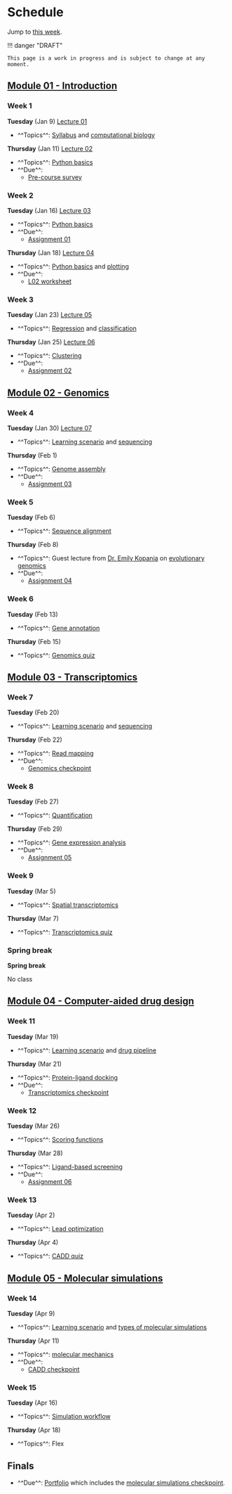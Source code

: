 # Schedule

Jump to [this week](#week-3).

!!! danger "DRAFT"

    This page is a work in progress and is subject to change at any moment.

## [Module 01 - Introduction][module 01]

### Week 1

**Tuesday** (Jan 9) [Lecture 01](../../lectures/01/)

-   ^^Topics^^: [Syllabus](/syllabus) and [computational biology](/modules/intro/comp-bio)

**Thursday** (Jan 11) [Lecture 02](../../lectures/02/)

-   ^^Topics^^: [Python basics](/modules/intro/python-basics)
-   ^^Due^^:
    -   [Pre-course survey][pre-course-survey]

### Week 2

**Tuesday** (Jan 16) [Lecture 03](../../lectures/03/)

-   ^^Topics^^: [Python basics](/modules/intro/python-basics)
-   ^^Due^^:
    -   [Assignment 01](/assessments/assignments/01/)

**Thursday** (Jan 18) [Lecture 04](../../lectures/04/)

-   ^^Topics^^: [Python basics](/modules/intro/python-basics) and [plotting](/modules/intro/plotting)
-   ^^Due^^:
    -   [L02 worksheet](/lectures/02/l02_bacteria_pop/)

### Week 3

**Tuesday** (Jan 23) [Lecture 05](../../lectures/05/)

-   ^^Topics^^: [Regression](/modules/intro/regression) and [classification](/modules/intro/classification)

**Thursday** (Jan 25) [Lecture 06](../../lectures/06/)

-   ^^Topics^^:  [Clustering](/modules/intro/clustering)
-   ^^Due^^:
    -   [Assignment 02](/assessments/assignments/02/)

## [Module 02 - Genomics][module 02]

### Week 4

**Tuesday** (Jan 30) [Lecture 07](../../lectures/07/)

-   ^^Topics^^: [Learning scenario](/modules/genomics/learning-scenario) and [sequencing](/modules/genomics/sequencing)

**Thursday** (Feb 1)

-   ^^Topics^^: [Genome assembly](/modules/genomics/genome-assembly)
-   ^^Due^^:
    -   [Assignment 03](/assessments/assignments/03/)

### Week 5

**Tuesday** (Feb 6)

-   ^^Topics^^: [Sequence alignment](/modules/genomics/sequence-alignment)

**Thursday** (Feb 8)

-   ^^Topics^^: Guest lecture from [Dr. Emily Kopania](https://ekopania.github.io/) on [evolutionary genomics](/modules/genomics/evolutionary-genomics)
-   ^^Due^^:
    -   [Assignment 04](/assessments/assignments/04/)

### Week 6

**Tuesday** (Feb 13)

-   ^^Topics^^: [Gene annotation](/modules/genomics/gene-annotation)

**Thursday** (Feb 15)

-   ^^Topics^^: [Genomics quiz](/assessments/quizzes/genomics/)

## [Module 03 - Transcriptomics][module 03]

### Week 7

**Tuesday** (Feb 20)

-   ^^Topics^^: [Learning scenario](/modules/transcriptomics/learning-scenario) and [sequencing](/modules/transcriptomics/sequencing)

**Thursday** (Feb 22)

-   ^^Topics^^: [Read mapping](/modules/transcriptomics/read-mapping)
-   ^^Due^^:
    -   [Genomics checkpoint](/assessments/checkpoints/genomics)

### Week 8

**Tuesday** (Feb 27)

-   ^^Topics^^: [Quantification](/modules/transcriptomics/quantification)

**Thursday** (Feb 29)

-   ^^Topics^^: [Gene expression analysis](/modules/transcriptomics/gene-expression-analysis)
-   ^^Due^^:
    -   [Assignment 05](/assessments/assignments/05/)

### Week 9

**Tuesday** (Mar 5)

-   ^^Topics^^: [Spatial transcriptomics](/modules/transcriptomics/spatial)

**Thursday** (Mar 7)

-   ^^Topics^^: [Transcriptomics quiz](/assessments/quizzes/transcriptomics/)

### Spring break

**Spring break**

No class

## [Module 04 - Computer-aided drug design][module 04]

### Week 11

**Tuesday** (Mar 19)

-   ^^Topics^^: [Learning scenario](/modules/cadd/learning-scenario) and [drug pipeline](/modules/cadd/drug-discovery-pipeline)

**Thursday** (Mar 21)

-   ^^Topics^^: [Protein-ligand docking](/modules/cadd/docking)
-   ^^Due^^:
    -   [Transcriptomics checkpoint](/assessments/checkpoints/transcriptomics/)

### Week 12

**Tuesday** (Mar 26)

-   ^^Topics^^: [Scoring functions](/modules/cadd/scoring-functions)

**Thursday** (Mar 28)

-   ^^Topics^^: [Ligand-based screening](/modules/cadd/ligand-based-screening)
-   ^^Due^^:
    -   [Assignment 06](/assessments/assignments/06/)

### Week 13

**Tuesday** (Apr 2)

-   ^^Topics^^: [Lead optimization](/modules/cadd/lead-optimization)

**Thursday** (Apr 4)

-   ^^Topics^^: [CADD quiz](/assessments/quizzes/cadd/)

## [Module 05 - Molecular simulations][module 05]

### Week 14

**Tuesday** (Apr 9)

-   ^^Topics^^: [Learning scenario](/modules/simulations/learning-scenario) and [types of molecular simulations](/modules/simulations/molecular-simulations)

**Thursday** (Apr 11)

-   ^^Topics^^: [molecular mechanics](/modules/simulations/molecular-mechanics)
-   ^^Due^^:
    -   [CADD checkpoint](/assessments/checkpoints/cadd/)

### Week 15

**Tuesday** (Apr 16)

-   ^^Topics^^: [Simulation workflow](/modules/simulations/simulation-workflow)

**Thursday** (Apr 18)

-   ^^Topics^^: Flex

## Finals

-   ^^Due^^: [Portfolio](/assessments/portfolio/) which includes the [molecular simulations checkpoint](/assessments/checkpoints/simulations/).

<!-- LINKS -->

[module 01]: /modules/intro
[module 02]: /modules/genomics
[module 03]: /modules/transcriptomics
[module 04]: /modules/cadd
[module 05]: /modules/simulations
[pre-course-survey]: https://teachingsurvey.pitt.edu/pittbpi/GenerateTaskLink.aspx?projectid=dccc4f35-39e1-40ab-98c6-f240551b9383&taskid=225SVM&tasktype=SVM&groupid=cfb49821-1863-45c6-bbed-5bf12392eaa2&subjectid=AgAAAI4x1b1ZpSmCg9GO7+UzeKr3nx27RTY2A5TzxGcH6AxuCkekDY2s4vL+cYzNISIXzzsgP6XpFONx8XPimy5+GVo=&conditionid=&blueuserid=AgAAAPf6iEgusDpry5WXt/eOkHqepaQwc7KHc9yb3VA1jrdfanoXnCjaQjHQi73F/86bw+ooJtvUiUWUoOF/cHTT6pVzhWYDPOwp4BkXg+YBwZVF&authenticationtype=2&versionlanguage=en-US

